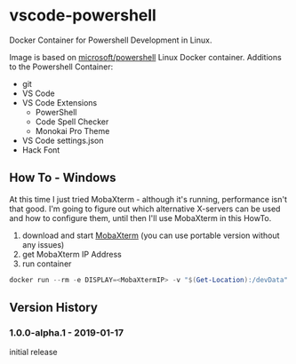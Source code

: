 # vscode-powershell

Docker Container for Powershell Development in Linux.

Image is based on [microsoft/powershell](https://hub.docker.com/_/microsoft-powershell) Linux Docker container.
Additions to the Powershell Container:

* git
* VS Code
* VS Code Extensions
  * PowerShell
  * Code Spell Checker
  * Monokai Pro Theme
* VS Code settings.json
* Hack Font

## How To - Windows

At this time I just tried MobaXterm - although it's running, performance isn't that good. I'm going to figure out which alternative X-servers can be used and how to configure them, until then I'll use MobaXterm in this HowTo.

1. download and start [MobaXterm](https://mobaxterm.mobatek.net/) (you can use portable version without any issues)
2. get MobaXterm IP Address
3. run container

````powershell
docker run --rm -e DISPLAY=<MobaXtermIP> -v "$(Get-Location):/devData" soltroy/vscode-powershell
````

## Version History

### 1.0.0-alpha.1 - 2019-01-17

initial release